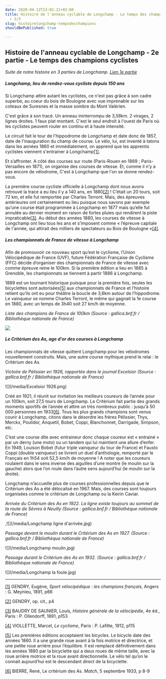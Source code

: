 ```yaml
---
date: 2020-04-12T23:01:21+02:00
title: Histoire de l'anneau cyclable de Longchamp - Le temps des champions cyclistes
  - 2/3
slug: histoirelongchamp-tempsdeschampions
shouldBePublished: true

---
```

## Histoire de l'anneau cyclable de Longchamp - 2e partie - Le temps des champions cyclistes

_Suite de notre_ _histoire en 3 parties de Longchamp._ [_Lien 1e partie_](https://velo-longchamp.fr/blog/histoirelongchamp-avantlescyclistes) 

##### Longchamp, lieu de rendez-vous cycliste depuis 150 ans

Si Longchamp attire autant les cyclistes, ce n'est pas grâce à son cadre superbe, au coeur du bois de Boulogne avec vue imprenable sur les coteaux de Suresnes et la masse sombre du Mont Valérien.

C'est grâce à son tracé. Un anneau ininterrompu de 3,58km. 2 virages, 2 lignes droites. 1 faux plat montant. C'est le seul endroit à l'ouest de Paris où les cyclistes peuvent rouler en continu et à haute intensité. 

Le circuit fait le tour de l'hippodrome de Longchamp et date donc de 1857, date de l'inauguration du champ de course. Le vélo, lui, est inventé à tatons dans les années 1860 et immédiatement, on apprend que les apprentis cyclistes viennent s'entrainer à Longchamp[\[1\]](#_ftn1).

Et s’affronter. A côté des courses sur route (Paris-Rouen en 1869 ; Paris-Versailles en 1871), on organise des courses de vitesse. Et, comme il n’y a pas encore de vélodrome, C'est à Longchamp que l'on se donne rendez-vous.

La première course cycliste officielle à Longchamp dont nous avons retrouvé la trace a eu lieu il y a 140 ans, en 1880[\[2\]](#_ftn2) ! C’était un 20 tours, soit 72 km, et elle fut remportée par Charles Terront. Mais, des épreuves antérieures ont certainement eu lieu puisque nous savons par exemple qu’une course était programmée à Longchamp en 1877 mais qu’elle fut annulée au dernier moment en raison de fortes pluies qui rendirent la piste impraticable[\[3\]](#_ftn3). Au début des années 1880, les courses de vitesse à Longchamp ont lieu tous les ans et s’imposent comme « l’épreuve capitale de l'année, qui attirait des milliers de spectateurs au Bois de Boulogne »[\[4\]](#_ftn4).

##### Les championnats de France de vitesse à Longchamp

Afin de promouvoir ce nouveau sport qu’est le cyclisme, l’Union Vélocipédique de France (UVF), future Fédération Française de Cyclisme (FFC) décide d’organiser des championnats de France de vitesse avec comme épreuve reine le 100km. Si la première édition a lieu en 1885 à Grenoble, les championnats se tiennent à partir 1886 à Longchamp.

1889 est un tournant historique puisque pour la première fois, seules les bicyclettes sont autorisées[\[5\]](#_ftn5) aux championnats de France et l’histoire retient qu’ils ont eu pour théâtre la boucle de 3,6km autour de l’hippodrome. Le vainqueur se nomme Charles Terront, le même qui gagnait la 1e course en 1880, avec un temps de 3h40 soit 27 km/h de moyenne.

_Liste des champions de France de 100km (Source : gallica.bnf.fr / Bibliothèque nationale de France)_

_![](/media/Temps-2.png)_

##### Le Critérium des As, age d'or des courses à Longchamp

Les championnats de vitesse quittent Longchamp pour les vélodromes nouvellement construits. Mais, une autre course mythique prend le relai : le Critérium des As.

_Victoire de Pélissier en 1926, rapportée dans le journal Excelsior (Source : gallica.bnf.fr / Bibliothèque nationale de France)_

![](/media/Excelsior 1926.png)

Créé en 1921, il réunit sur invitation les meilleurs coureurs de l’année pour un 100km, soit 27,5 tours de Longchamp. Le Critérium fait partie des grands moments sportifs de l’année et attire un très nombreux public : jusqu’à 50 000 personnes en 1933[\[6\]](#_ftn6). Tous les plus grands champions sont venus courir à Longchamp, citons dans le désordre les frères Pélissier, Thys, Merckx, Poulidor, Anquetil, Bobet, Coppi, Blanchonnet, Darrigade, Simpson, etc.

C’est une course dite avec entraineur donc chaque coureur est « entrainé » par un derny (une moto) ou un tandem qui lui maintient une allure d’enfer. En 1949, Louison Bobet (futur triple vainqueur du tour de France) et Fausto Coppi (double vainqueur) se livrent un duel d’anthologie, remporté par le Français en 1h54 soit 52,5 km/h de moyenne ! A noter que les coureurs roulaient dans le sens inverse des aiguilles d’une montre (le moulin sur la gauche) alors que l’on roule dans l’autre sens aujourd’hui (le moulin sur la droite).

Longchamp n’accueille plus de courses professionnelles depuis que le Critérium des As a été délocalisé en 1967. Mais, des courses sont toujours organisées comme le critérium de Longchamp ou la Keirin Caviar.

_Arrivée du Critérium des As en 1922. La ligne existe toujours au sommet de la route de Sèvres à Neuilly (Source : gallica.bnf.fr / Bibliothèque nationale de France)_

,!\[\](/media/Longchamp ligne d'arrivée.jpg)

_Passage devant le moulin durant le Critérium des As en 1927. (Source : gallica.bnf.fr / Bibliothèque nationale de France)_

![](/media/Longchamp moulin.jpg)

_Passage durant le Critérium des As en 1932. (Source : gallica.bnf.fr / Bibliothèque nationale de France)_

![](/media/Longchamp la foule.jpg)

***

[\[1\]](#_ftnref1) GENDRY, Eugène, _Sport vélocipédique : les champions français_, Angers : G. Meynieu, 1891, p66

[\[2\]](#_ftnref2) GENDRY, op. cit., p4

[\[3\]](#_ftnref3) BAUDRY DE SAUNIER, Louis, _Histoire générale de la vélocipédie_, 4e éd., Paris : P. Ollendorff, 1891, p153

[\[4\]](#_ftnref4) VIOLLETTE, Marcel, _Le cyclisme_, Paris : P. Lafitte, 1912, p115

[\[5\]](#_ftnref5) Les premières éditions acceptaient les bicycles. Le bicycle date des années 1860. Il a une grande roue avant à la fois motrice et directrice, et une petite roue arrière pour l’équilibre. Il est remplacé définitivement dans les années 1880 par la bicyclette qui a deux roues de même taille, avec la roue arrière motrice et la roue avant directionnelle. Le vélo tel qu’on le connait aujourd’hui est le descendant direct de la bicyclette.

[\[6\]](#_ftnref6) BIERRE, René, Le critérium des As. _Match_, 5 septembre 1933, p 8-9